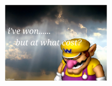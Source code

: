 <img src="slides/django-squashmigrations/images/meme-win-cost.jpeg" width="65%" />


<aside class="notes">
</aside>
